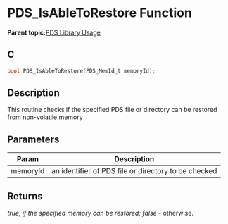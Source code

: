 # PDS\_IsAbleToRestore Function

**Parent topic:**[PDS Library Usage](GUID-A7B0958C-E476-48EA-9C30-DA83508CC577.md)

## C

```c
bool PDS_IsAbleToRestore(PDS_MemId_t memoryId);
```

## Description

This routine checks if the specified PDS file or directory can be restored from non-volatile memory

## Parameters

|Param|Description|
|-----|-----------|
|memoryId|an identifier of PDS file or directory to be checked|

## Returns

*true, if the specified memory can be restored; false* - otherwise.

